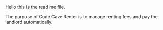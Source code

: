 Hello this is the read me file.

The purpose of Code Cave Renter is to manage renting fees and pay the landlord automatically.